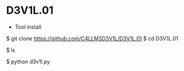 # D3V1L.01

- Tool install

$ git clone https://github.com/C4LLM3D3V1L/D3V1L.01
$ cd D3V1L.01

$ ls

$ python d3v1l.py
